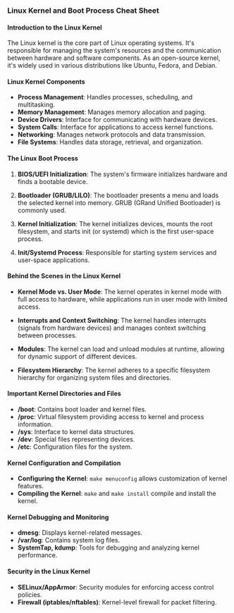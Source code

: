 ### Linux Kernel and Boot Process Cheat Sheet

#### Introduction to the Linux Kernel



The Linux kernel is the core part of Linux operating systems. It's responsible for managing the system's resources and the communication between hardware and software components. As an open-source kernel, it's widely used in various distributions like Ubuntu, Fedora, and Debian.


#### Linux Kernel Components


- **Process Management**: Handles processes, scheduling, and multitasking.
- **Memory Management**: Manages memory allocation and paging.
- **Device Drivers**: Interface for communicating with hardware devices.
- **System Calls**: Interface for applications to access kernel functions.
- **Networking**: Manages network protocols and data transmission.
- **File Systems**: Handles data storage, retrieval, and organization.


#### The Linux Boot Process


1. **BIOS/UEFI Initialization**: The system's firmware initializes hardware and finds a bootable device.

2. **Bootloader (GRUB/LILO)**: The bootloader presents a menu and loads the selected kernel into memory. GRUB (GRand Unified Bootloader) is commonly used.

3. **Kernel Initialization**: The kernel initializes devices, mounts the root filesystem, and starts init (or systemd) which is the first user-space process.

4. **Init/Systemd Process**: Responsible for starting system services and user-space applications.


#### Behind the Scenes in the Linux Kernel


- **Kernel Mode vs. User Mode**: The kernel operates in kernel mode with full access to hardware, while applications run in user mode with limited access.

- **Interrupts and Context Switching**: The kernel handles interrupts (signals from hardware devices) and manages context switching between processes.

- **Modules**: The kernel can load and unload modules at runtime, allowing for dynamic support of different devices.

- **Filesystem Hierarchy**: The kernel adheres to a specific filesystem hierarchy for organizing system files and directories.


#### Important Kernel Directories and Files


- **/boot**: Contains boot loader and kernel files.
- **/proc**: Virtual filesystem providing access to kernel and process information.
- **/sys**: Interface to kernel data structures.
- **/dev**: Special files representing devices.
- **/etc**: Configuration files for the system.


#### Kernel Configuration and Compilation


- **Configuring the Kernel**: `make menuconfig` allows customization of kernel features.
- **Compiling the Kernel**: `make` and `make install` compile and install the kernel.


#### Kernel Debugging and Monitoring


- **dmesg**: Displays kernel-related messages.
- **/var/log**: Contains system log files.
- **SystemTap, kdump**: Tools for debugging and analyzing kernel performance.


#### Security in the Linux Kernel


- **SELinux/AppArmor**: Security modules for enforcing access control policies.
- **Firewall (iptables/nftables)**: Kernel-level firewall for packet filtering.
